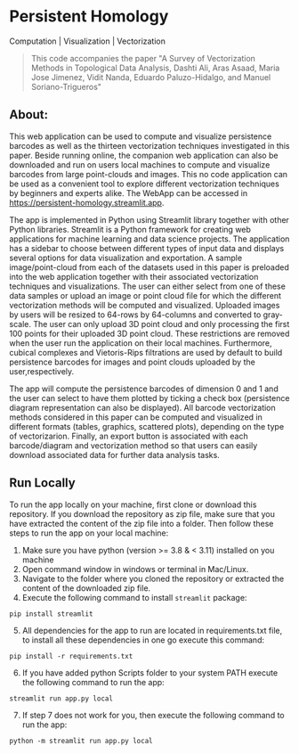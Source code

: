 # Persistent Homology
Computation | Visualization | Vectorization

> This code accompanies the paper "A Survey of Vectorization Methods in Topological Data Analysis, Dashti Ali, Aras Asaad, Maria Jose Jimenez, Vidit Nanda, Eduardo Paluzo-Hidalgo, and Manuel Soriano-Trigueros"


## About:

This web application can be used to compute and visualize persistence barcodes as well as the thirteen vectorization techniques
investigated in this paper. Beside running online, the companion web application can also
be downloaded and run on users local machines to compute and visualize barcodes from
large point-clouds and images. This no code application can be used as a convenient tool
to explore different vectorization techniques by beginners and experts alike. The WebApp
can be accessed in https://persistent-homology.streamlit.app.


The app is implemented in Python using Streamlit library together with other Python libraries. Streamlit is a Python framework for creating web applications for machine learning and data science projects. The application has a sidebar to choose between different types of input data and displays several options for data visualization and exportation. A sample image/point-cloud from each of the datasets used in this paper is preloaded into the web application together with their associated vectorization techniques and visualizations. The user can either select from one of these  data samples or upload an image or point cloud file for which the different vectorization methods will be computed and visualized. Uploaded images by users will be resized to 64-rows by 64-columns and converted to gray-scale. The user can only upload 3D point cloud and only processing the first 100 points for their uploaded 3D point cloud. These restrictions are removed when the user run the application on their local machines. Furthermore, cubical complexes and Vietoris-Rips filtrations are used by default to build persistence barcodes for images and point clouds uploaded by the user,respectively.


The app will compute the persistence barcodes of dimension 0 and 1 and the user can select to have them plotted by ticking a check box (persistence diagram representation can also be displayed). All  barcode vectorization methods considered in this paper can be computed and visualized in different formats (tables, graphics, scattered plots), depending on the type of vectorizarion. Finally, an export button is associated with each barcode/diagram and vectorization method so that users can easily download associated data for further data analysis tasks.


## Run Locally
To run the app locally on your machine, first clone or download this repository. If you download the repository as zip file,
make sure that you have extracted the content of the zip file into a folder. Then follow these steps to run the app on your local machine:

1. Make sure you have python (version >= 3.8 & < 3.11) installed on you machine
2. Open command window in windows or terminal in Mac/Linux.
3. Navigate to the folder where you cloned the repository or extracted the content of the downloaded zip file.
4. Execute the following command to install ```streamlit``` package:
  ```
  pip install streamlit
  ```
5. All dependencies for the app to run are located in requirements.txt file, 
to install all these dependencies in one go execute this command:
```
pip install -r requirements.txt
```
6. If you have added python Scripts folder to your system PATH execute the following command to run the app:
```
streamlit run app.py local
```
7. If step 7 does not work for you, then execute the following command to run the app:
```
python -m streamlit run app.py local
```
